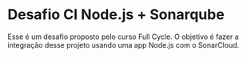 # Desafio CI Node.js + Sonarqube

Esse é um desafio proposto pelo curso Full Cycle. O objetivo
é fazer a integração desse projeto usando uma app Node.js com o SonarCloud.
